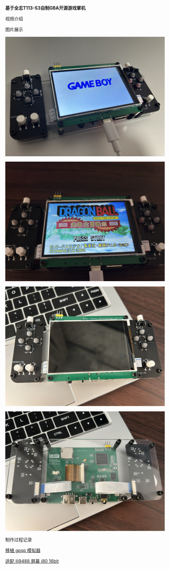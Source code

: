 **基于全志T113-S3自制GBA开源游戏掌机**

视频介绍 []()

图片展示

![](/images/1.jpg)

![](/images/2.jpg)

![](/images/3.png)

![](/images/4.png)

制作过程记录

[移植 gpsp 模拟器](https://bbs.aw-ol.com/topic/3730/t113-tina-linux-%E7%A7%BB%E6%A4%8D-gpsp-%E6%A8%A1%E6%8B%9F%E5%99%A8)

[适配 ili9488 屏幕 i80 16bit](https://bbs.aw-ol.com/topic/3750/t113-tina-linux-%E9%80%82%E9%85%8D-ili9488-%E5%B1%8F%E5%B9%95-i80-16bit)



